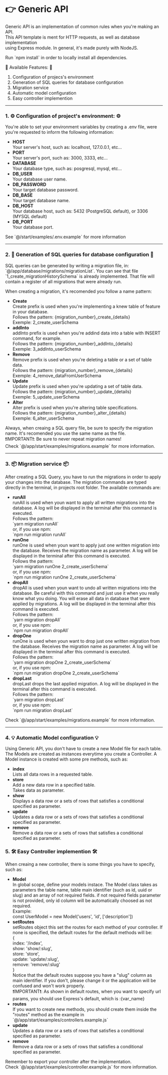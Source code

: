 # 👉 Generic API

<div class="MainContainer">
  <div class="Introduction">
    <p>
      Generic API is an implementation of common rules when you're making an API.<br>
      This API template is ment for HTTP requests, as well as database implementation<br>
      using Express module. In general, it's made purely with NodeJS.
    </p>
    <p>
      Run `npm install` in order to locally install all dependencies. 
    </p>
    <div class="ListHeader">
      💫 Available Features: 💫
    </div>
    <ol>
      <li>Configuration of projecs's environment</li>
      <li>Generation of SQL queries for database configuration</li>
      <li>Migration service</li>
      <li>Automatic model configuration</li>
      <li>Easy controller implemention</li>
    </ol>
  </div>

  <hr>

  <div class="Sections">
    <section class="Environment">
      <h3 class="SectionHeader">
        1. ⚙️ Configuration of project's environment: ⚙️
      </h3>
      <div class="SectionBody">
        <p>
          You're able to set your environment variables by creating
          a .env file, were you're requested to inform the following 
          information:
        </p>
        <ul>
          <li>
            <strong>HOST</strong>
            <div class="ItemInfo">
              Your server's host, such as:
              localhost, 127.0.0.1, etc...
            </div>
          </li>
          <li>
            <strong>PORT</strong>
            <div class="ItemInfo">
              Your server's port, such as:
              3000, 3333, etc...
            </div>
          </li>
          <li>
            <strong>DATABASE</strong>
            <div class="ItemInfo">
              Your database type, such as:
              posgresql, mysql, etc...
            </div>
          </li>
          <li>
            <strong>DB_USER</strong>
            <div class="ItemInfo">
              Your database user name.
            </div>
          </li>
          <li>
            <strong>DB_PASSWORD</strong>
            <div class="ItemInfo">
              Your target database password.
            </div>
          </li>
          <li>
            <strong>DB_BASE</strong>
            <div class="ItemInfo">
              Your target database name.
            </div>
          </li>
          <li>
            <strong>DB_HOST</strong>
            <div class="ItemInfo">
              Your database host, such as:
              5432 (PostgreSQL default), or 
              3306 (MYSQL default)
            </div>
          </li>
          <li>
            <strong>DB_PORT</strong>
            <div class="ItemInfo">
              Your database port.
            </div>
          </li>
        </ul>
        <p>See `@/start/examples/.env.example` for more information</p>
      </div>
    </section>
    <hr>
    <section class="SQLQueries">
      <h3 class="SectionHeader">
        2. 📂 Generation of SQL queries for database configuration 📂
      </h3>
      <div class="SectionBody">
        <p>
          SQL queries can be generated by writing a migration file, in:
          `@/app/database/migrations/migrationList`.
          You can see that file `1_create_migrationHistorySchema` is already
          implemented. That file will contain a register of all migrations that
          were already run.
        <p>
        <p>
          When creating a migration, it's recomended you follow a name pattern:
          <ul>
            <li>
              <strong>Create</strong>
              <div class="ItemInfo">
                Create prefix is used when you're implementing a knew
                table of feature in your database.
                <br> 
                Follows the pattern:
                {migration_number}_create_{details} 
                <br>
                Exemple: 2_create_userSchema
              </div>
            </li>
            <li>
              <strong>addInto</strong>
              <div class="ItemInfo">
                addInto prefix is used when you're addind data into a
                table with INSERT command, for example. 
                <br>
                Follows the pattern:
                {migration_number}_addInto_{details} 
                <br>
                Exemple: 3_addInto_userSchema
              </div>
            </li>
            <li>
              <strong>Remove</strong>
              <div class="ItemInfo">
                Remove prefix is used when you're deleting a
                table or a set of table data. 
                <br>
                Follows the pattern:
                {migration_number}_remove_{details} 
                <br>
                Exemple: 4_remove_dataFromUserSchema
              </div>
            </li>
            <li>
              <strong>Update</strong>
              <div class="ItemInfo">
                Update prefix is used when you're updating a
                set of table data. 
                <br>
                Follows the pattern:
                {migration_number}_update_{details} 
                <br>
                Exemple: 5_update_userSchema
              </div>
            </li>
            <li>
              <strong>Alter</strong>
              <div class="ItemInfo">
                Alter prefix is used when you're altering
                table specifications. 
                <br>
                Follows the pattern:
                {migration_number}_alter_{details} 
                <br>
                Exemple: 6_alter_userSchema
              </div>
            </li>
          </ul>
        </p>
        <div class="AditionalInfo">
          <p>
            Always, when creaing a SQL query file, be sure to specify
            the migration name. It's recomended you use the same name 
            as the file. 
            <br>
            ❗IMPORTANT❗: Be sure to never repeat migration names!
            <br>
            Check `@/app/start/examples/migrations.example`
            for more information.
          </p> 
        </div>
      </div>
    </section>
    <hr>
    <section class="MigrationService">
      <h3 class="SectionHeader">
        3. 📦 Migration service 📦
      </h3>
      <div class="SectionBody">
        <p>
          After creating a SQL Query, you have to run the migrations in order
          to apply your changes into the database. The migration commands are
          typed directly in the terminal, in projects root folder. The available
          commands are:
        </p>
        <ul>
          <li>
            <strong>runAll</strong>
            <div class="ItemInfo">
              runAll is used when youn want to apply all
              written migrations into the database. A log will be 
              displayed in the terminal after this command is executed.
              <br> 
              Follows the pattern:
              <br>
              `yarn migration runAll`
              <br>
              or, if you use npm:
              <br>
              `npm run migration runAll`
            </div>
          </li>
          <li>
            <strong>runOne</strong>
            <div class="ItemInfo">
              runOne is used when youn want to apply just one
              written migration into the database. Receives the migration
              name as parameter. A log will be displayed in the terminal 
              after this command is executed.
              <br> 
              Follows the pattern:
              <br>
              `yarn migration runOne 2_create_userSchema`
              <br>
              or, if you use npm:
              <br>
              `npm run migration runOne 2_create_userSchema`
            </div>
          </li>
          <li>
            <strong>dropAll</strong>
            <div class="ItemInfo">
              dropAll is used when youn want to undo all
              written migrations into the database. Be careful with
              this command and just use it when you really know what you 
              doing. You will erase all data in database that were applied 
              by migrations. A log will be displayed in the terminal 
              after this command is executed.
              <br> 
              Follows the pattern:
              <br>
              `yarn migration dropAll`
              <br>
              or, if you use npm:
              <br>
              `npm run migration dropAll`
            </div>
          </li>
          <li>
            <strong>dropOne</strong>
            <div class="ItemInfo">
              runOne is used when youn want to drop just one
              written migration from the database. Receives the migration
              name as parameter. A log will be displayed in the terminal 
              after this command is executed.
              <br> 
              Follows the pattern:
              <br>
              `yarn migration dropOne 2_create_userSchema`
              <br>
              or, if you use npm:
              <br>
              `npm run migration dropOne 2_create_userSchema`
            </div>
          </li>
          <li>
            <strong>dropLast</strong>
            <div class="ItemInfo">
              dropLast drops the last applied migration. 
              A log will be displayed in the terminal after 
              this command is executed.
              <br> 
              Follows the pattern:
              <br>
              `yarn migration dropLast`
              <br>
              or, if you use npm:
              <br>
              `npm run migration dropLast`
            </div>
          </li>
        </ul>
        <div class="AditionalInfo">
          <p>
            Check `@/app/start/examples/migrations.example`
            for more information.
          </p> 
        </div>
      </div>
    </section>
    <hr>
    <section class="ModelConfiguration">
      <h3 class="SectionHeader">
        4. 💡 Automatic Model configuration 💡
      </h3>
      <div class="SectionBody">
        Using Generic API, you don't have to create a new
        Model file for each table. The Models are created as 
        instances everytime you create a Controller. A Model
        instance is created with some pre methods, such as:
        <ul>
          <li>
            <strong>index</strong>
            <div class="ItemInfo">
              Lists all data rows in a requested table.
            </div>
          </li>
          <li>
            <strong>store</strong>
            <div class="ItemInfo">
              Add a new data row in a specified table.
              <br>
              Takes data as parameter.
            </div>
          </li>
          <li>
            <strong>show</strong>
            <div class="ItemInfo">
              Displays a data row or a sets of rows that
              satisfies a conditional specified as parameter.
            </div>
          </li>
          <li>
            <strong>update</strong>
            <div class="ItemInfo">
              Updates a data row or a sets of rows that
              satisfies a conditional specified as parameter.              
            </div>
          </li>
          <li>
            <strong>remove</strong>
            <div class="ItemInfo">
              Remove a data row or a sets of rows that
              satisfies a conditional specified as parameter.              
            </div>
          </li>
        </ul>
      </div>
    </section>
    <section class="ControllerConfiguration">
      <h3 class="SectionHeader">
        5. 🛠️ Easy Controller implemention 🛠️
      </h3>
      <div class="SectionBody">
        <p>
          When creaing a new controller, there is some things you have to 
          specify, such as:
        </p>
        <ul>
          <li>
            <strong>Model</strong>
            <div class="ItemInfo">
              In global scope, define your models instace. 
              The Model class takes as parameters the table name, table main identifier
              (such as id, uuid or slug) and an array of not required fields. if not required
              fields parameter is not provided, only id column will be automatically choosed as
              not required.
              <br>
              Example:
              <br>
              const UserModel = new Model('users', 'id', ['description'])
            </div>
          </li>
          <li>
            <strong>setRoutes</strong>
            <div class="ItemInfo">
              setRoutes object this set the routes for each method of your controller.
              If none is specified, the default routes for the default methods will be:
              <br>
              {
                <br>
                index: '/index',
                <br>
                show: 'show/:slug',
                <br>
                store: 'store',
                <br>
                update: 'update/:slug',
                <br>
                remove: 'remove/:slug'
                <br>
              }
              <br>
              Notice that the default routes suppose you have a "slug" column
              as main identifier. If you don't, please change it or the application
              will be confused and won't work properly.
              <br>
              ❗IMPORTANT❗: As shown in default routes, when you want to specify url params,
              you should use Express's default, which is :{var_name}
            </div>
          </li>
          <li>
            <strong>routes</strong>
            <div class="ItemInfo">
              If you want to create new methods, you should create them
              inside the "routes" method as the example in `@/app/start/examples/controllers.example.js`
              <br>
            </div>
          </li>
          <li>
            <strong>update</strong>
            <div class="ItemInfo">
              Updates a data row or a sets of rows that
              satisfies a conditional specified as parameter.              
            </div>
          </li>
          <li>
            <strong>remove</strong>
            <div class="ItemInfo">
              Remove a data row or a sets of rows that
              satisfies a conditional specified as parameter.              
            </div>
          </li>
        </ul>
        <p>
          Remember to export your controller after the implementation.
          <br>
          Check `@/app/start/examples/controller.example.js` for more information.
        </p>
      </div>
    </section>
  </div>
</div>
